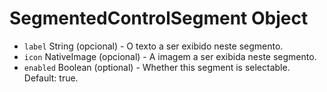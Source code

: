 # SegmentedControlSegment Object

* `label` String (opcional) - O texto a ser exibido neste segmento.
* `icon` NativeImage (opcional) - A imagem a ser exibida neste segmento.
* `enabled` Boolean (optional) - Whether this segment is selectable. Default: true.
